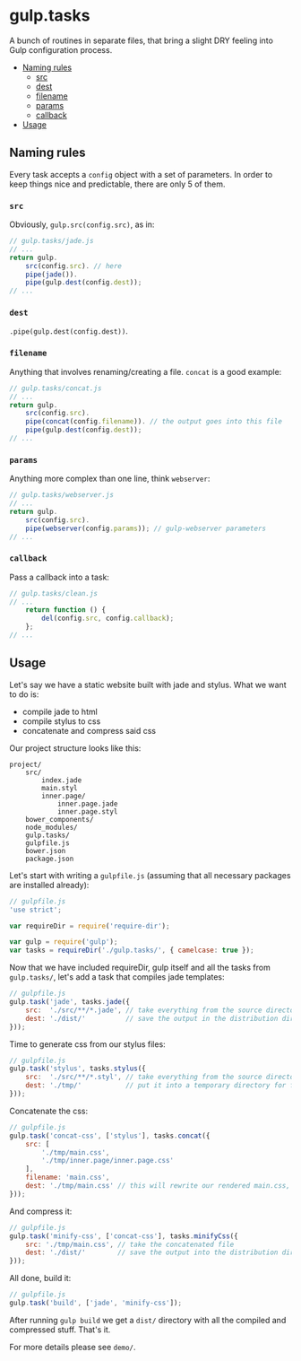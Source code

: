 # gulp.tasks

A bunch of routines in separate files, that bring a slight DRY feeling into Gulp configuration process.

- [Naming rules](#naming-rules)
	- [src](#src)
	- [dest](#dest)
	- [filename](#filename)
	- [params](#params)
	- [callback](#callback)
- [Usage](#usage)

## Naming rules

Every task accepts a `config` object with a set of parameters. In order to keep things nice and predictable, there are only 5 of them.

### `src`

Obviously, `gulp.src(config.src)`, as in:

```js
// gulp.tasks/jade.js
// ...
return gulp.
	src(config.src). // here
	pipe(jade()).
	pipe(gulp.dest(config.dest));
// ...

```

### `dest`

`.pipe(gulp.dest(config.dest))`.

### `filename`

Anything that involves renaming/creating a file. `concat` is a good example:

```js
// gulp.tasks/concat.js
// ...
return gulp.
	src(config.src).
	pipe(concat(config.filename)). // the output goes into this file
	pipe(gulp.dest(config.dest));
// ...
```

### `params`

Anything more complex than one line, think `webserver`:

```js
// gulp.tasks/webserver.js
// ...
return gulp.
	src(config.src).
	pipe(webserver(config.params)); // gulp-webserver parameters
// ...
```

### `callback`

Pass a callback into a task:

```js
// gulp.tasks/clean.js
// ...
	return function () {
		del(config.src, config.callback);
	};
// ...
```

## Usage

Let's say we have a static website built with jade and stylus. What we want to do is:

- compile jade to html
- compile stylus to css
- concatenate and compress said css

Our project structure looks like this:

```
project/
	src/
		index.jade
		main.styl
		inner.page/
			inner.page.jade
			inner.page.styl
	bower_components/
	node_modules/
	gulp.tasks/
	gulpfile.js
	bower.json
	package.json
```

Let's start with writing a `gulpfile.js` (assuming that all necessary packages are installed already):

```js
// gulpfile.js
'use strict';

var requireDir = require('require-dir');

var gulp = require('gulp');
var tasks = requireDir('./gulp.tasks/', { camelcase: true });
```

Now that we have included requireDir, gulp itself and all the tasks from `gulp.tasks/`, let's add a task that compiles jade templates:

```js
// gulpfile.js
gulp.task('jade', tasks.jade({
	src:  './src/**/*.jade', // take everything from the source directory
	dest: './dist/'          // save the output in the distribution directory
}));
```

Time to generate css from our stylus files:

```js
// gulpfile.js
gulp.task('stylus', tasks.stylus({
	src:  './src/**/*.styl', // take everything from the source directory
	dest: './tmp/'           // put it into a temporary directory for further concatenation
}));
```

Concatenate the css:

```js
// gulpfile.js
gulp.task('concat-css', ['stylus'], tasks.concat({
	src: [
		'./tmp/main.css',
		'./tmp/inner.page/inner.page.css'
	],
	filename: 'main.css',
	dest: './tmp/main.css' // this will rewrite our rendered main.css, but we don't really need it anyway
}));
```

And compress it:

```js
// gulpfile.js
gulp.task('minify-css', ['concat-css'], tasks.minifyCss({
	src: './tmp/main.css', // take the concatenated file
	dest: './dist/'        // save the output into the distribution directory
}));
```

All done, build it:
```js
// gulpfile.js
gulp.task('build', ['jade', 'minify-css']);
```

After running `gulp build` we get a `dist/` directory with all the compiled and compressed stuff. That's it.

For more details please see `demo/`.
